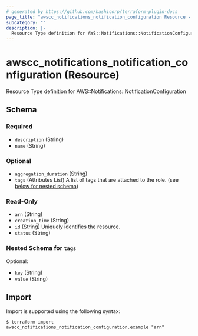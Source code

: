 ```yaml
---
# generated by https://github.com/hashicorp/terraform-plugin-docs
page_title: "awscc_notifications_notification_configuration Resource - terraform-provider-awscc"
subcategory: ""
description: |-
  Resource Type definition for AWS::Notifications::NotificationConfiguration
---
```


# awscc_notifications_notification_configuration (Resource)

Resource Type definition for AWS::Notifications::NotificationConfiguration



<!-- schema generated by tfplugindocs -->
## Schema

### Required

- `description` (String)
- `name` (String)

### Optional

- `aggregation_duration` (String)
- `tags` (Attributes List) A list of tags that are attached to the role. (see [below for nested schema](#nestedatt--tags))

### Read-Only

- `arn` (String)
- `creation_time` (String)
- `id` (String) Uniquely identifies the resource.
- `status` (String)

<a id="nestedatt--tags"></a>
### Nested Schema for `tags`

Optional:

- `key` (String)
- `value` (String)

## Import

Import is supported using the following syntax:

```shell
$ terraform import awscc_notifications_notification_configuration.example "arn"
```
